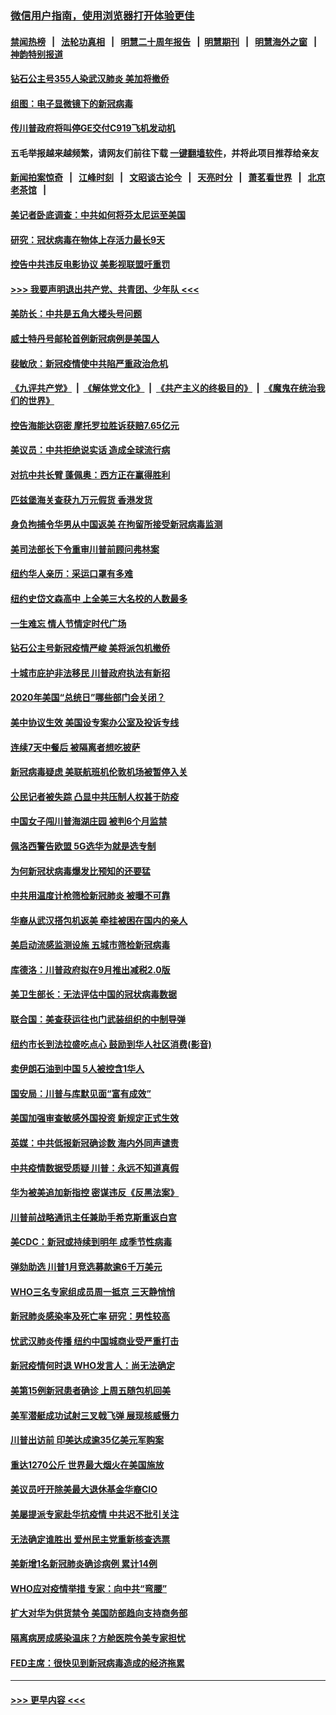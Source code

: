### [微信用户指南，使用浏览器打开体验更佳](https://github.com/gfw-breaker/banned-news1/blob/master/indexes/wechat-guide.md?t=0)
#### [禁闻热榜](热点新闻.md?t=0)  &nbsp;&nbsp;|&nbsp;&nbsp; [法轮功真相](https://github.com/gfw-breaker/truth/blob/master/README.md?t=0) &nbsp;&nbsp;|&nbsp;&nbsp; [明慧二十周年报告](https://github.com/gfw-breaker/mh-reports/blob/master/README.md?t=0) &nbsp;&nbsp;|&nbsp;&nbsp;[明慧期刊](https://github.com/gfw-breaker/mh-qikan) &nbsp;&nbsp;|&nbsp;&nbsp; [明慧海外之窗](https://github.com/gfw-breaker/mh-news/blob/master/README.md?t=0) &nbsp;&nbsp;|&nbsp;&nbsp; [神韵特别报道](https://github.com/gfw-breaker/mh-news/blob/master/shenyun.md?t=0)
#### [钻石公主号355人染武汉肺炎 美加将撤侨](../pages/nsc412/n11872392.md?t=02161511) 
#### [组图：电子显微镜下的新冠病毒](../pages/nsc412/n11872057.md?t=02161511) 
#### [传川普政府将叫停GE交付C919飞机发动机](../pages/nsc412/n11871600.md?t=02161511) 
#### 五毛举报越来越频繁，请网友们前往下载 [一键翻墙软件](https://github.com/gfw-breaker/ssr-accounts)，并将此项目推荐给亲友
#### [新闻拍案惊奇](https://github.com/gfw-breaker/banned-news1/blob/master/pages/link4.md) &nbsp;&nbsp;|&nbsp;&nbsp; [江峰时刻](https://github.com/gfw-breaker/banned-news1/blob/master/pages/link4.md) &nbsp;&nbsp;|&nbsp;&nbsp; [文昭谈古论今](https://github.com/gfw-breaker/banned-news1/blob/master/pages/link4.md) &nbsp;&nbsp;|&nbsp;&nbsp; [天亮时分](https://github.com/gfw-breaker/banned-news1/blob/master/pages/link4.md) &nbsp;&nbsp;|&nbsp;&nbsp; [萧茗看世界](https://github.com/gfw-breaker/banned-news1/blob/master/pages/link4.md) &nbsp;&nbsp;|&nbsp;&nbsp; [北京老茶馆](https://github.com/gfw-breaker/banned-news1/blob/master/pages/link4.md) &nbsp;&nbsp;|&nbsp;&nbsp; 
#### [美记者卧底调查：中共如何将芬太尼运至美国](../pages/nsc412/n11871821.md?t=02161511) 
#### [研究：冠状病毒在物体上存活力最长9天](../pages/nsc412/n11871871.md?t=02161511) 
#### [控告中共违反电影协议 美影视联盟吁重罚](../pages/nsc412/n11871820.md?t=02161511) 
#### [>>> 我要声明退出共产党、共青团、少年队 <<<](https://github.com/begood0513/goodnews/blob/master/quit/letter.md) 
#### [美防长：中共是五角大楼头号问题](../pages/nsc412/n11871768.md?t=02161511) 
#### [威士特丹号邮轮首例新冠病例是美国人](../pages/nsc412/n11871731.md?t=02161511) 
#### [裴敏欣：新冠疫情使中共陷严重政治危机](../pages/nsc412/n11871514.md?t=02161511) 
#### [《九评共产党》](https://github.com/begood0513/9ping.md/blob/master/README.md) &nbsp;|&nbsp; [《解体党文化》](../../../../jtdwh.md/blob/master/README.md)  &nbsp;|&nbsp; [《共产主义的终极目的》](../../../../gczydzjmd.md/blob/master/README.md) &nbsp;|&nbsp; [《魔鬼在统治我们的世界》](../../../../mgztzwmdsj.md/blob/master/README.md) 
#### [控告海能达窃密 摩托罗拉胜诉获赔7.65亿元](../pages/nsc412/n11871594.md?t=02161511) 
#### [美议员：中共拒绝说实话 造成全球流行病](../pages/nsc412/n11871582.md?t=02161511) 
#### [对抗中共长臂 蓬佩奥：西方正在赢得胜利](../pages/nsc412/n11871500.md?t=02161511) 
#### [匹兹堡海关查获九万元假货 香港发货](../pages/nsc412/n11870716.md?t=02161511) 
#### [身负拘捕令华男从中国返美  在拘留所接受新冠病毒监测](../pages/nsc412/n11870710.md?t=02161511) 
#### [美司法部长下令重审川普前顾问弗林案](../pages/nsc412/n11870258.md?t=02161511) 
#### [纽约华人亲历：采运口罩有多难](../pages/nsc412/n11870531.md?t=02161511) 
#### [纽约史岱文森高中  上全美三大名校的人数最多](../pages/nsc412/n11870557.md?t=02161511) 
#### [一生难忘 情人节情定时代广场](../pages/nsc412/n11870536.md?t=02161511) 
#### [钻石公主号新冠疫情严峻 美将派包机撤侨](../pages/nsc412/n11870505.md?t=02161511) 
#### [十城市庇护非法移民 川普政府执法有新招](../pages/nsc412/n11870410.md?t=02161511) 
#### [2020年美国“总统日”哪些部门会关闭？](../pages/nsc412/n11870148.md?t=02161511) 
#### [美中协议生效 美国设专案办公室及投诉专线](../pages/nsc412/n11870266.md?t=02161511) 
#### [连续7天中餐后 被隔离者想吃披萨](../pages/nsc412/n11870243.md?t=02161511) 
#### [新冠病毒疑虑 美联航班机伦敦机场被暂停入关](../pages/nsc412/n11870015.md?t=02161511) 
#### [公民记者被失踪 凸显中共压制人权甚于防疫](../pages/nsc412/n11870042.md?t=02161511) 
#### [中国女子闯川普海湖庄园 被判6个月监禁](../pages/nsc412/n11869919.md?t=02161511) 
#### [佩洛西警告欧盟 5G选华为就是选专制](../pages/nsc412/n11869898.md?t=02161511) 
#### [为何新冠状病毒爆发比预知的还要猛](../pages/nsc412/n11869828.md?t=02161511) 
#### [中共用温度计枪筛检新冠肺炎 被曝不可靠](../pages/nsc412/n11869707.md?t=02161511) 
#### [华裔从武汉搭包机返美 牵挂被困在国内的亲人](../pages/nsc412/n11869711.md?t=02161511) 
#### [美启动流感监测设施 五城市筛检新冠病毒](../pages/nsc412/n11869689.md?t=02161511) 
#### [库德洛：川普政府拟在9月推出减税2.0版](../pages/nsc412/n11869627.md?t=02161511) 
#### [美卫生部长：无法评估中国的冠状病毒数据](../pages/nsc412/n11869301.md?t=02161511) 
#### [联合国：美查获运往也门武装组织的中制导弹](../pages/nsc412/n11868677.md?t=02161511) 
#### [纽约市长到法拉盛吃点心  鼓励到华人社区消费(影音)](../pages/nsc412/n11868197.md?t=02161511) 
#### [卖伊朗石油到中国  5人被控含1华人](../pages/nsc412/n11867988.md?t=02161511) 
#### [国安局：川普与库默见面“富有成效”](../pages/nsc412/n11867976.md?t=02161511) 
#### [美国加强审查敏感外国投资 新规定正式生效](../pages/nsc412/n11868041.md?t=02161511) 
#### [英媒：中共低报新冠确诊数 海内外同声谴责](../pages/nsc412/n11867421.md?t=02161511) 
#### [中共疫情数据受质疑 川普：永远不知道真假](../pages/nsc412/n11867195.md?t=02161511) 
#### [华为被美追加新指控 密谋违反《反黑法案》](../pages/nsc412/n11867191.md?t=02161511) 
#### [川普前战略通讯主任兼助手希克斯重返白宫](../pages/nsc412/n11867104.md?t=02161511) 
#### [美CDC：新冠或持续到明年 成季节性病毒](../pages/nsc412/n11867279.md?t=02161511) 
#### [弹劾助选 川普1月竞选募款逾6千万美元](../pages/nsc412/n11866950.md?t=02161511) 
#### [WHO三名专家组成员周一抵京 三天静悄悄](../pages/nsc412/n11866947.md?t=02161511) 
#### [新冠肺炎感染率及死亡率 研究：男性较高](../pages/nsc412/n11866956.md?t=02161511) 
#### [忧武汉肺炎传播 纽约中国城商业受严重打击](../pages/nsc412/n11866902.md?t=02161511) 
#### [新冠疫情何时退 WHO发言人：尚无法确定](../pages/nsc412/n11866864.md?t=02161511) 
#### [美第15例新冠患者确诊 上周五随包机回美](../pages/nsc412/n11866852.md?t=02161511) 
#### [美军潜艇成功试射三叉戟飞弹 展现核威慑力](../pages/nsc412/n11866046.md?t=02161511) 
#### [川普出访前 印美达成逾35亿美元军购案](../pages/nsc412/n11865444.md?t=02161511) 
#### [重达1270公斤 世界最大烟火在美国施放](../pages/nsc412/n11865198.md?t=02161511) 
#### [美议员吁开除美最大退休基金华裔CIO](../pages/nsc412/n11865230.md?t=02161511) 
#### [美屡提派专家赴华抗疫情 中共迟不批引关注](../pages/nsc412/n11864719.md?t=02161511) 
#### [无法确定谁胜出 爱州民主党重新核查选票](../pages/nsc412/n11864830.md?t=02161511) 
#### [美新增1名新冠肺炎确诊病例 累计14例](../pages/nsc412/n11864893.md?t=02161511) 
#### [WHO应对疫情举措 专家：向中共“弯腰”](../pages/nsc412/n11864727.md?t=02161511) 
#### [扩大对华为供货禁令 美国防部趋向支持商务部](../pages/nsc412/n11864773.md?t=02161511) 
#### [隔离病房成感染温床？方舱医院令美专家担忧](../pages/nsc412/n11864575.md?t=02161511) 
#### [FED主席：很快见到新冠病毒造成的经济拖累](../pages/nsc412/n11864507.md?t=02161511) 

----
#### [ >>> 更早内容 <<< ](../indexes/nsc412-earlier.md)
